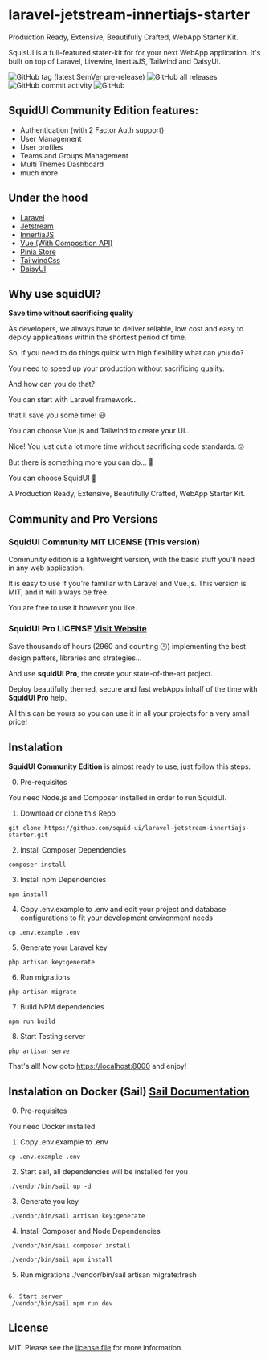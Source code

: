 # laravel-jetstream-innertiajs-starter

Production Ready, Extensive, Beautifully Crafted, WebApp Starter Kit.

SquisUI is a full-featured stater-kit for for your next WebApp application. It's built on top of Laravel, Livewire, InertiaJS, Tailwind and DaisyUI.

![GitHub tag (latest SemVer pre-release)](https://img.shields.io/github/v/tag/squid-ui/laravel-jetstream-innertiajs-starter?include_prereleases) ![GitHub all releases](https://img.shields.io/github/downloads/squid-ui/laravel-jetstream-innertiajs-starter/total) ![GitHub commit activity](https://img.shields.io/github/commit-activity/y/squid-ui/laravel-jetstream-innertiajs-starter) ![GitHub](https://img.shields.io/github/license/squid-ui/laravel-jetstream-innertiajs-starter)

## SquidUI Community Edition features:

* Authentication (with 2 Factor Auth support)
* User Management
* User profiles
* Teams and Groups Management
* Multi Themes Dashboard
* much more.

## Under the hood

* [Laravel](https://laravel.com/)
* [Jetstream](https://jetstream.laravel.com/)
* [InnertiaJS](https://inertiajs.com/)
* [Vue (With Composition API)](https://vuejs.org/)
* [Pinia Store](https://pinia.vuejs.org/)
* [TailwindCss](https://tailwindcss.com/)
* [DaisyUI](https://daisyui.com/)

## Why use squidUI?

**Save time without sacrificing quality**

As developers, we always have to deliver reliable, low cost and easy to deploy applications within the shortest period of time.

So, if you need to do things quick with high flexibility what can you do?

You need to speed up your production without sacrificing quality.

And how can you do that?

You can start with Laravel framework...

that'll save you some time! 😃

You can choose Vue.js and Tailwind to create your UI...

Nice! You just cut a lot more time without sacrificing code standards. 🤓

But there is something more you can do... 💭

You can choose SquidUI 🦑

A Production Ready, Extensive, Beautifully Crafted, WebApp Starter Kit.

## Community and Pro Versions

### SquidUI Community MIT LICENSE (This version)

Community edition is a lightweight version, with the basic stuff you'll need in any web application. 

It is easy to use if you're familiar with Laravel and Vue.js. This version is MIT, and it will always be free. 

You are free to use it however you like.

### SquidUI Pro LICENSE  [Visit Website](https://squidui.com/)

Save thousands of hours (2960 and counting 🕓) implementing the best design patters, libraries and strategies…

And use **squidUI Pro**, the create your state-of-the-art project.

Deploy beautifully themed, secure and fast webApps inhalf of the time with **SquidUI Pro** help.

All this can be yours so you can use it in all your projects for a very small price!

## Instalation

**SquidUI Community Edition** is almost ready to use, just follow this steps:

0. Pre-requisites

You need Node.js and Composer installed in order to run SquidUI.

1. Download or clone this Repo
```
git clone https://github.com/squid-ui/laravel-jetstream-innertiajs-starter.git
```

2. Install Composer Dependencies
```
composer install
```

3. Install npm Dependencies
```
npm install
```

4. Copy .env.example to .env and edit your project and database configurations to fit your development environment needs
```
cp .env.example .env
```

5. Generate your Laravel key
```
php artisan key:generate
```

6. Run migrations
```
php artisan migrate
```

7. Build NPM dependencies
```
npm run build
```

8. Start Testing server
```
php artisan serve
```

That's all! Now goto [https://localhost:8000](https://localhost:8000) and enjoy!

## Instalation on Docker (Sail) [Sail Documentation](https://laravel.com/docs/9.x/sail)

0. Pre-requisites

You need Docker installed

1. Copy .env.example to .env
```
cp .env.example .env
```

2. Start sail, all dependencies will be installed for you
```
./vendor/bin/sail up -d
```

3. Generate you key
```
./vendor/bin/sail artisan key:generate
```

4. Install Composer and Node Dependencies
```
./vendor/bin/sail composer install
```
```
./vendor/bin/sail npm install
```

5. Run migrations
./vendor/bin/sail artisan migrate:fresh
```

6. Start server 
./vendor/bin/sail npm run dev
```

## License

MIT. Please see the [license file](LICENSE.md) for more information.
